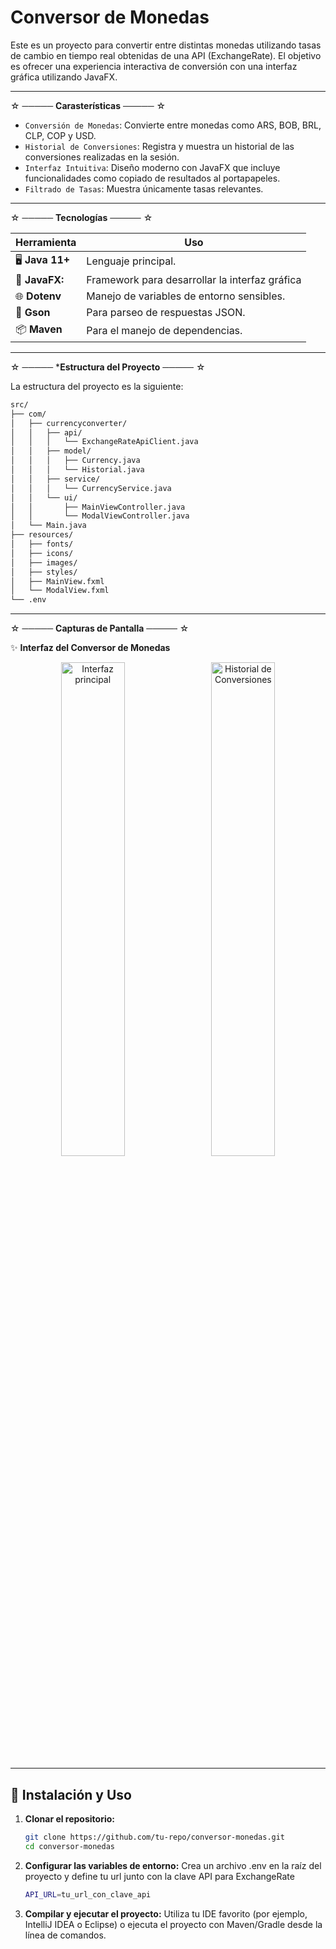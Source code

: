 # Conversor de Monedas

Este es un proyecto para convertir entre distintas monedas utilizando tasas de cambio en tiempo real obtenidas de una API (ExchangeRate). El objetivo es ofrecer una experiencia interactiva de conversión con una interfaz gráfica utilizando JavaFX.

---


☆ ───── **Carasterísticas** ───── ☆

- `Conversión de Monedas`: Convierte entre monedas como ARS, BOB, BRL, CLP, COP y USD. 
- `Historial de Conversiones`: Registra y muestra un historial de las conversiones realizadas en la sesión.
- `Interfaz Intuitiva`: Diseño moderno con JavaFX que incluye funcionalidades como copiado de resultados al portapapeles.  
- `Filtrado de Tasas`: Muestra únicamente tasas relevantes.

---


☆ ───── **Tecnologías** ───── ☆

| Herramienta   | Uso         |
|---------------|-------------|
| 🖥️ **Java 11+**  | Lenguaje principal. |
| 🎨 **JavaFX:** | Framework para desarrollar la interfaz gráfica |
| 🌐 **Dotenv** | Manejo de variables de entorno sensibles. |
| 🔧 **Gson**    | Para parseo de respuestas JSON. |
| 📦 **Maven**    | Para el manejo de dependencias. |

---


 ☆ ───── ***Estructura del Proyecto** ───── ☆

La estructura del proyecto es la siguiente:

```bash
src/
├── com/
│   ├── currencyconverter/
│   │   ├── api/
│   │   │   └── ExchangeRateApiClient.java
│   │   ├── model/
│   │   │   ├── Currency.java
│   │   │   └── Historial.java
│   │   ├── service/
│   │   │   └── CurrencyService.java
│   │   └── ui/
│   │       ├── MainViewController.java
│   │       └── ModalViewController.java
│   └── Main.java
├── resources/
│   ├── fonts/
│   ├── icons/
│   ├── images/
│   ├── styles/
│   ├── MainView.fxml
│   └── ModalView.fxml
└── .env
```


---


☆ ───── **Capturas de Pantalla** ───── ☆

✨ **Interfaz del Conversor de Monedas**  

<p align="center">
  <img src="https://github.com/user-attachments/assets/49c91073-a47b-42dd-a6ef-150ca9c18c34" alt="Interfaz principal" width="45%" style="margin-right:10px;"/>
  <img src="https://github.com/user-attachments/assets/37706303-5cb7-418b-90ab-ccfdd60ae29f" alt="Historial de Conversiones" width="45%"/>
</p>

---


## 🚀 **Instalación y Uso**

1. **Clonar el repositorio:**  
   ```bash
   git clone https://github.com/tu-repo/conversor-monedas.git
   cd conversor-monedas
2. **Configurar las variables de entorno:**
   Crea un archivo .env en la raíz del proyecto y define tu url junto con la clave API para ExchangeRate
   ```bash
   API_URL=tu_url_con_clave_api
3. **Compilar y ejecutar el proyecto:**
   Utiliza tu IDE favorito (por ejemplo, IntelliJ IDEA o Eclipse) o ejecuta el proyecto con Maven/Gradle desde la línea de comandos.
  

  


